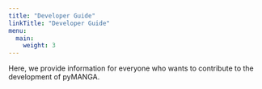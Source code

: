 ```yaml
---
title: "Developer Guide"
linkTitle: "Developer Guide"
menu:
  main:
    weight: 3
---
```

Here, we provide information for everyone who wants to contribute to the development of pyMANGA.

